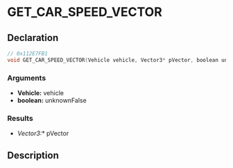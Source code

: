 # GET_CAR_SPEED_VECTOR

## Declaration
```cpp
// 0x112E7FB1
void GET_CAR_SPEED_VECTOR(Vehicle vehicle, Vector3* pVector, boolean unknownFalse);
```

### Arguments
- **Vehicle:** vehicle
- **boolean:** unknownFalse

### Results
- **Vector3*:** pVector

## Description

